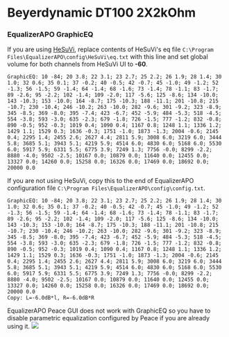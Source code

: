 # Beyerdynamic DT100 2X2kOhm
### EqualizerAPO GraphicEQ
If you are using [HeSuVi](https://sourceforge.net/projects/hesuvi/), replace contents of HeSuVi's eq file `C:\Program Files\EqualizerAPO\config\HeSuVi\eq.txt` with this line and set global volume for both channels from HeSuVi UI to **-60**.
```
GraphicEQ: 10 -84; 20 3.8; 22 3.1; 23 2.7; 25 2.2; 26 1.9; 28 1.4; 30 1.0; 32 0.6; 35 0.1; 37 -0.2; 40 -0.5; 42 -0.7; 45 -1.0; 49 -1.2; 52 -1.3; 56 -1.5; 59 -1.4; 64 -1.4; 68 -1.6; 73 -1.4; 78 -1.1; 83 -1.7; 89 -2.6; 95 -2.2; 102 -1.4; 109 -2.0; 117 -5.6; 125 -8.6; 134 -10.0; 143 -10.3; 153 -10.0; 164 -8.7; 175 -10.3; 188 -11.1; 201 -10.8; 215 -10.7; 230 -10.4; 246 -10.2; 263 -10.0; 282 -9.6; 301 -9.2; 323 -8.9; 345 -8.5; 369 -8.0; 395 -7.4; 423 -6.7; 452 -5.9; 484 -5.3; 518 -4.5; 554 -3.8; 593 -3.0; 635 -2.3; 679 -1.8; 726 -1.5; 777 -1.2; 832 -0.8; 890 -0.5; 952 -0.3; 1019 0.4; 1090 0.4; 1167 0.8; 1248 1.1; 1336 1.2; 1429 1.1; 1529 0.3; 1636 -0.3; 1751 -1.0; 1873 -1.3; 2004 -0.6; 2145 0.4; 2295 1.4; 2455 2.6; 2627 4.4; 2811 5.9; 3008 6.0; 3219 6.0; 3444 5.8; 3685 5.1; 3943 5.1; 4219 5.9; 4514 6.0; 4830 6.0; 5168 6.0; 5530 6.0; 5917 5.9; 6331 5.5; 6775 3.9; 7249 1.3; 7756 -0.0; 8299 -2.2; 8880 -4.0; 9502 -2.5; 10167 0.0; 10879 0.0; 11640 0.0; 12455 0.0; 13327 0.0; 14260 0.0; 15258 0.0; 16326 0.0; 17469 0.0; 18692 0.0; 20000 0.0
```
If you are not using HeSuVi, copy this to the end of EqualizerAPO configuration file `C:\Program Files\EqualizerAPO\config\config.txt`.
```
GraphicEQ: 10 -84; 20 3.8; 22 3.1; 23 2.7; 25 2.2; 26 1.9; 28 1.4; 30 1.0; 32 0.6; 35 0.1; 37 -0.2; 40 -0.5; 42 -0.7; 45 -1.0; 49 -1.2; 52 -1.3; 56 -1.5; 59 -1.4; 64 -1.4; 68 -1.6; 73 -1.4; 78 -1.1; 83 -1.7; 89 -2.6; 95 -2.2; 102 -1.4; 109 -2.0; 117 -5.6; 125 -8.6; 134 -10.0; 143 -10.3; 153 -10.0; 164 -8.7; 175 -10.3; 188 -11.1; 201 -10.8; 215 -10.7; 230 -10.4; 246 -10.2; 263 -10.0; 282 -9.6; 301 -9.2; 323 -8.9; 345 -8.5; 369 -8.0; 395 -7.4; 423 -6.7; 452 -5.9; 484 -5.3; 518 -4.5; 554 -3.8; 593 -3.0; 635 -2.3; 679 -1.8; 726 -1.5; 777 -1.2; 832 -0.8; 890 -0.5; 952 -0.3; 1019 0.4; 1090 0.4; 1167 0.8; 1248 1.1; 1336 1.2; 1429 1.1; 1529 0.3; 1636 -0.3; 1751 -1.0; 1873 -1.3; 2004 -0.6; 2145 0.4; 2295 1.4; 2455 2.6; 2627 4.4; 2811 5.9; 3008 6.0; 3219 6.0; 3444 5.8; 3685 5.1; 3943 5.1; 4219 5.9; 4514 6.0; 4830 6.0; 5168 6.0; 5530 6.0; 5917 5.9; 6331 5.5; 6775 3.9; 7249 1.3; 7756 -0.0; 8299 -2.2; 8880 -4.0; 9502 -2.5; 10167 0.0; 10879 0.0; 11640 0.0; 12455 0.0; 13327 0.0; 14260 0.0; 15258 0.0; 16326 0.0; 17469 0.0; 18692 0.0; 20000 0.0
Copy: L=-6.0dB*l, R=-6.0dB*R
```
EqualizerAPO Peace GUI does not work with GraphicEQ so you have to disable parametric equalization configured by Peace if you are already using it.
![](https://raw.githubusercontent.com/jaakkopasanen/AutoEq/master/results/Headphone.com/innerfidelity/onear/Beyerdynamic%20DT100%202X2kOhm/Beyerdynamic%20DT100%202X2kOhm.png)
